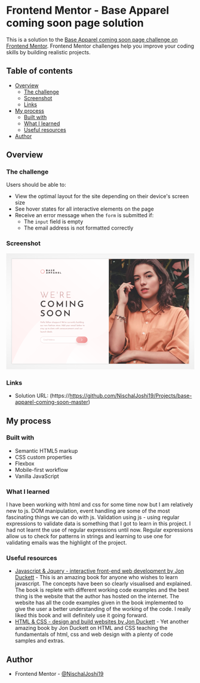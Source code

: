 # Frontend Mentor - Base Apparel coming soon page solution

This is a solution to the [Base Apparel coming soon page challenge on Frontend Mentor](https://www.frontendmentor.io/challenges/base-apparel-coming-soon-page-5d46b47f8db8a7063f9331a0). Frontend Mentor challenges help you improve your coding skills by building realistic projects. 

## Table of contents

- [Overview](#overview)
  - [The challenge](#the-challenge)
  - [Screenshot](#screenshot)
  - [Links](#links)
- [My process](#my-process)
  - [Built with](#built-with)
  - [What I learned](#what-i-learned)
  - [Useful resources](#useful-resources)
- [Author](#author)

## Overview

### The challenge

Users should be able to:

- View the optimal layout for the site depending on their device's screen size
- See hover states for all interactive elements on the page
- Receive an error message when the `form` is submitted if:
  - The `input` field is empty
  - The email address is not formatted correctly

### Screenshot

![](./images/Base-Apparel-Screenshot.png)

### Links

- Solution URL: (https://https://github.com/NischalJoshi19/Projects/base-apparel-coming-soon-master)

## My process

### Built with

- Semantic HTML5 markup
- CSS custom properties
- Flexbox
- Mobile-first workflow
- Vanilla JavaScript

### What I learned

I have been working with html and css for some time now but I am relatively new to js. DOM manipulation, event handling are some of the most fascinating things we can do with js. Validation using js - using regular expressions to validate data is something that I got to learn in this project. I had not learnt the use of regular expressions until now. Regular expressions allow us to check for patterns in strings and learning to use one for validating emails was the highlight of the project.

### Useful resources

- [Javascript & Jquery - interactive front-end web development by Jon Duckett](https://www.javascriptbook.com/) - This is an amazing book for anyone who wishes to learn javascript. The concepts have been so clearly visualised and explained. The book is replete with different working code examples and the best thing is the website that the author has hosted on the internet. The website has all the code examples given in the book implemented to give the user a better understanding of the working of the code. I really liked this book and will definitely use it going forward.
- [HTML & CSS - design and build websites by Jon Duckett](https://www.htmlandcssbook.com/) - Yet another amazing book by Jon Duckett on HTML and CSS teaching the fundamentals of html, css and web design with a plenty of code samples and extras.

## Author

- Frontend Mentor - [@NischalJoshi19](https://www.frontendmentor.io/profile/NischalJoshi19)


